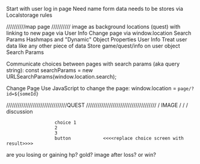 Start with user log in page
Need name form  data needs to be stores via Localstorage
rules 

//////////map page //////////
image as background
locations (quest) with linking to new page via
User Info
Change page via window.location
Search Params
Hashmaps and "Dynamic" Object Properties
User Info
Treat user data like any other piece of data
Store game/quest/info on user object
Search Params

Communicate choices between pages with search params (aka query string):
const searchParams = new URLSearchParams(window.location.search);

Change Page
Use JavaScript to change the page:
window.location = `page/?id=${someId}`

////////////////////////////////QUEST  /////////////////////////////////////
                     /        IMAGE         /
                      /                    / 
                      discussion

                      choice 1
                      2
                      3
                      button            <<<<replace choice screen with result>>>>
are you losing or gaining hp? gold?
image after loss? or win?
